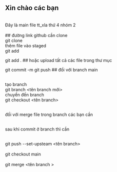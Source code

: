 <H2>Xin chào các bạn </H2>
<br>Đây là main file tt_xla thứ 4 nhóm 2 </br>
<br>## đường link github cần clone </br>
git clone <repo>  
<br>thêm file vào staged </br>
git add <tên file>

git add .      ## hoặc upload tất cả các file trong thư mục 

git commit -m  <message>
git push  ## đối với branch main 

<br> tạo branch </br>
git branch <tên branch mới>
<br>chuyển đến branch </br>
git checkout <tên branch>

<br>đối với merge file trong branch các bạn cần <br> 

<br>sau khi commit ở branch thì cần  </br>

<br>git push --set-upsteam <tên branch></br>
<br>git checkout main </br>
<br>git merge <tên branch ></br>
